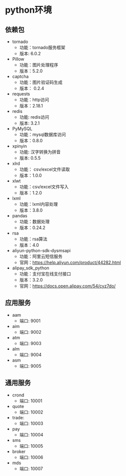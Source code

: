 # python环境
## 依赖包
* tornado
    * 功能：tornado服务框架
    * 版本: 6.0.2
* Pillow
    * 功能：图片处理程序
    * 版本：5.2.0
* captcha
    * 功能：图片验证码生成
    * 版本： 0.2.4
* requests
    * 功能：http访问
    * 版本：2.18.1
* redis
    * 功能: redis访问
    * 版本: 3.2.1
* PyMySQL
    * 功能：mysql数据库访问
    * 版本：0.8.0
* xpinyin
    * 功能: 汉字转换为拼音
    * 版本: 0.5.5
* xlrd
    * 功能： csv/excel文件读取
    * 版本：1.0.0
* xlwt
    * 功能：csv/excel文件写入
    * 版本：1.2.0
* lxml
    * 功能：lxml内容处理
    * 版本：3.8.0
* pandas
    * 功能：数据处理
    * 版本：0.24.2
* rsa
    * 功能：rsa算法
    * 版本：4.0
* aliyun-python-sdk-dysmsapi
    * 功能：阿里云短信服务
    * 官网：https://help.aliyun.com/product/44282.html
* alipay_sdk_python
    * 功能：支付宝在线支付接口
    * 版本：3.2.0
    * 官网：https://docs.open.alipay.com/54/cyz7do/


## 应用服务
* aam
    * 端口: 9001
* aim
    * 端口: 9002
* atm
    * 端口: 9003
* alm
    * 端口: 9004
* asm
    * 端口: 9005

## 通用服务
* crond
    * 端口: 10001
* quote
    * 端口: 10002
* trade:
    * 端口: 10003
* pay
    * 端口: 10004
* sms
    * 端口: 10005
* broker
    * 端口: 10006
* mds
    * 端口: 10007